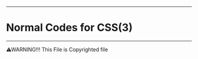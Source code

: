 --------------------------------
# Normal Codes for CSS(3)
---------------------------------

⚠WARNING!!! 
This File is Copyrighted file